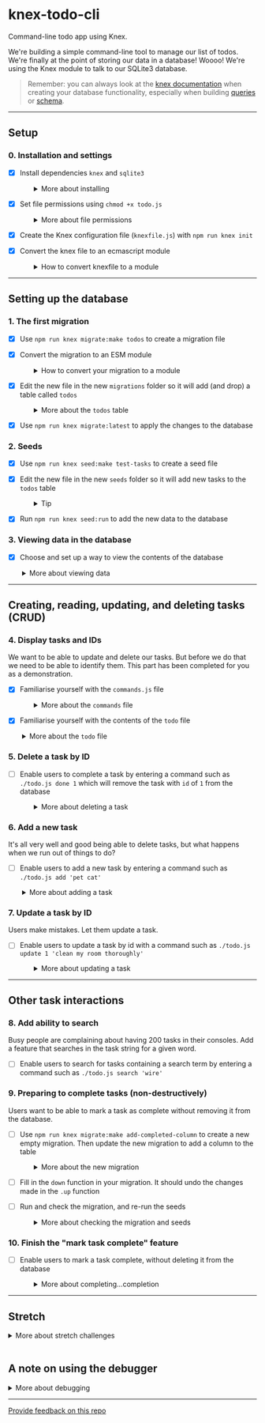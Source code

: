 # knex-todo-cli

Command-line todo app using Knex.

We're building a simple command-line tool to manage our list of todos. We're finally at the point of storing our data in a database! Woooo! We're using the Knex module to talk to our SQLite3 database.

> Remember: you can always look at the [knex documentation](https://knexjs.org/) when creating your database functionality, especially when building [queries](https://knexjs.org/guide/query-builder.html) or [schema](https://knexjs.org/guide/schema-builder.html).

---

## Setup

### 0. Installation and settings

- [x] Install dependencies `knex` and `sqlite3`
  <details style="padding-left: 2em">
    <summary>More about installing</summary>

  You can do them both at once like this.

  ```sh
  npm install knex sqlite3
  ```

  </details>

- [x] Set file permissions using `chmod +x todo.js`
  <details style="padding-left: 2em">
    <summary>More about file permissions</summary>

  Since this is a CLI (command-line interface) tool, instead of running our app using `node todo.js list`, we'd like to be able to run it like any other utility/script on our computer to make it easier to use. Running `chmod +x todo.js` in your terminal adds the executable flag to the file. Now you can run it in your console using `./todo.js list`. This means our programme will begin with the `todo.js` file.

  Note: if you run `./todo.js list` now, you will get an error because we still need to complete some more steps before we can show the contents of our database.
  </details>

- [x] Create the Knex configuration file (`knexfile.js`) with `npm run knex init`
- [x] Convert the knex file to an ecmascript module
  <details style="padding-left: 2em">
    <summary>How to convert knexfile to a module</summary>

    To be an ESM module, we just replace:

    ```js
    module.exports = {
    ```

    with:

    ```js
    export default {
    ```
  </details>



---

## Setting up the database

### 1. The first migration

- [x] Use `npm run knex migrate:make todos` to create a migration file
- [x] Convert the migration to an ESM module
  <details style="padding-left: 2em">
    <summary>How to convert your migration to a module</summary>

    To convert our migration functions we just replace this..

    ```js
    exports.up = function (knex) { 
    ```

    ... with

    ```js
    export function up(knex) {
    ```

    and replace ...

    ```js
    exports.down = function (knex) { 
    ```

    ... with

    ```js
    export function down(knex) {
    ```

  </details>
	

- [x] Edit the new file in the new `migrations` folder so it will add (and drop) a table called `todos`
  <details style="padding-left: 2em">
    <summary>More about the <code>todos</code> table</summary>

  It should have the following fields:
  _ `id` (auto incrementing)
  _ `task`: string

  The documentation for [`dropTable`](http://knexjs.org/#Schema-dropTable) might be helpful.
  </details>

- [x] Use `npm run knex migrate:latest` to apply the changes to the database

### 2. Seeds

- [x] Use `npm run knex seed:make test-tasks` to create a seed file
- [x] Edit the new file in the new `seeds` folder so it will add new tasks to the `todos` table
  <details style="padding-left: 2em">
    <summary>Tip</summary>
  First, we need to convert it to an ESM module by changing from this:

  ```js
  exports.seed = async function (knex) {
  ```

  to this...

  ```js
  export async function seed(knex) {
  ```

  The documentation for [`del`](http://knexjs.org/#Builder-del%20/%20delete) and [`insert`](http://knexjs.org/#Builder-insert) might be helpful.
  </details>

- [x] Run `npm run knex seed:run` to add the new data to the database

### 3. Viewing data in the database

- [x] Choose and set up a way to view the contents of the database
<details style="padding-left: 2em">
  <summary>More about viewing data</summary>
  
  There are a number of different options for peeking into your SQLite database. We recommend you use the SQLite Viewer VS Code extension. Alternatively, you can install a desktop application, such as the [DB Browser for SQLite](https://sqlitebrowser.org/) (installed on the campus computers) or [DBeaver](https://dbeaver.io) (great for all of the common relational databases - not just SQLite). Or you can use an online tool such as this [SQLite Viewer](https://inloop.github.io/sqlite-viewer/).
</details>

---

## Creating, reading, updating, and deleting tasks (CRUD)

### 4. Display tasks and IDs

We want to be able to update and delete our tasks. But before we do that we need to be able to identify them. This part has been completed for you as a demonstration.

- [x] Familiarise yourself with the `commands.js` file
  <details style="padding-left: 2em">
    <summary>More about the <code>commands</code> file</summary>

  If you type `./todo.js list` in your terminal, this should output a list of tasks. The input + output should look like this:

  ```sh
  $ ./todo.js list

  1: vacuum
  2: buy groceries
  ```

  Notice two things about this example:

  - the commands are all separated into a different module, so that `todo` just calls a `require`d function from `commands.js`
  - `commands.js` has a **dependency** on `db.js` to interact with the database, but `todo` does not (it doesn't need it)
  </details>

- [x] Familiarise yourself with the contents of the `todo` file
<details style="padding-left: 2em">
  <summary>More about the <code>todo</code> file</summary>
  
  In particular, what is `process.argv`? And how is it being used to get the command (`cmd`) that was typed (in our example, `list`)?
  
  Start by using `console.log` to explore this, and try adding more inputs to see how that changes the result (i.e. `./todo.js list hello testing 123`)
</details>

### 5. Delete a task by ID

- [ ] Enable users to complete a task by entering a command such as `./todo.js done 1` which will remove the task with `id` of `1` from the database
  <details style="padding-left: 2em">
    <summary>More about deleting a task</summary>

  You'll want to add a new function in `db.js` that can delete a row given its `id`. Look how the other functions work. You might need to review promises.

  To use the new function, add a function in `commands.js` called `deleteTodo` (or similar). Remember that you will need to pass an argument through from the `todo` module to so you can tell your DB function which task to delete. You likely want to pass the id as the **first** parameter to `deleteTodo`, as below. This is so the optional db parameter can be safely omitted.

  ```
  function deleteTodo(id, db = connection) {}
  ```

  **Additional hint**: accessing that `userInputs` array might come in handy right about now...

  If it helps, look at how the `list` function is structured to give you some ideas. What is happening with those `catch` and `finally` bits of code? What happens when you remove the `finally` block?
  </details>

### 6. Add a new task

It's all very well and good being able to delete tasks, but what happens when we run out of things to do?

- [ ] Enable users to add a new task by entering a command such as `./todo.js add 'pet cat'`
<details style="padding-left: 2em">
  <summary>More about adding a task</summary>
  
  You will need to add a function to `db.js` so we can insert a new task into our database, and also add a function to `commands.js` (that we will then call from our `todo` file) to make use of this.
</details>

### 7. Update a task by ID

Users make mistakes. Let them update a task.

- [ ] Enable users to update a task by id with a command such as `./todo.js update 1 'clean my room thoroughly'`
  <details style="padding-left: 2em">
    <summary>More about updating a task</summary>

  As before, add a function to `db.js` that does the actual updating of the database. Then add a function to `commands.js` that makes use of it.
  </details>

---

## Other task interactions

### 8. Add ability to search

Busy people are complaining about having 200 tasks in their consoles. Add a feature that searches in the task string for a given word.

- [ ] Enable users to search for tasks containing a search term by entering a command such as `./todo.js search 'wire'`

### 9. Preparing to complete tasks (non-destructively)

Users want to be able to mark a task as complete without removing it from the database.

- [ ] Use `npm run knex migrate:make add-completed-column` to create a new empty migration. Then update the new migration to add a column to the table
  <details style="padding-left: 2em">
    <summary>More about the new migration</summary>

  The documentation for [`knex.schema.table`](http://knexjs.org/guide/schema-builder.html#table) might be helpful when modifying an existing table.

  What data type should we use to store our new field(s)?
  </details>

- [ ] Fill in the `down` function in your migration. It should undo the changes made in the `.up` function

- [ ] Run and check the migration, and re-run the seeds
  <details style="padding-left: 2em">
    <summary>More about checking the migration and seeds</summary>

  1. Run `npm run knex migrate:latest` to run the new migration applying the changes to the database. If you don't get any errors, inspect the database in the SQLite Manager (The application called DB Browser for SQLite that you set up in section 3). Is it what you expected? What happened to existing data in the database?
  1. Run `npm run knex migrate:rollback` and look in your database.
  1. Run `npm run knex migrate:latest` and look again.
  1. Run `npm run knex seed:run` and look again.

### 10. Finish the "mark task complete" feature

- [ ] Enable users to mark a task complete, without deleting it from the database
  <details style="padding-left: 2em">
    <summary>More about completing...completion</summary>

  It's up to you to decide how far you want to go with this. Should listing all the tasks show completed and uncompleted tasks? Maybe you should add the task completed status when printing
  out a task. Maybe you can filter by completed when listing?
  </details>

---

## Stretch

<details>
  <summary>More about stretch challenges</summary>
  
  What is the next feature that would make this tool more useful for you? A priority field? Sorting? Tags? Archival? Whatever it is, add it!
</details>
<br />

## A note on using the debugger

<details>
  <summary>More about debugging</summary>

You'll find this challenge already has debugging set up for you, if you would like to use it. However, it won't start working until you complete the initial setup steps below! In addition, because we're debugging a **console** program, you'll need to change the `args` property in you debugger configuration to the actual command you'd like to debug. For example,

```json
  "program": "${workspaceFolder}/todo.js",
  "args": [
      "done",
      "1"
  ]
```

would debug the `./todo.js done 1` command. Ask a teacher for help if you're not sure!

</details>

---

[Provide feedback on this repo](https://docs.google.com/forms/d/e/1FAIpQLSfw4FGdWkLwMLlUaNQ8FtP2CTJdGDUv6Xoxrh19zIrJSkvT4Q/viewform?usp=pp_url&entry.1958421517=knex-todo-cli)
